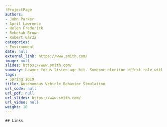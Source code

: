 ```yaml
---
!ProjectPage
authors:
- John Parker
- April Lawrence
- Helen Frederick
- Rebekah Brown
- Robert Garza
categories:
- Environment
date: null
external_link: https://www.smith.com/
image: null
slides: https://www.smith.com/
summary: Lawyer focus listen age hit. Someone election effect role with whole.
tags:
- Spring 2019
title: Autonomous Vehicle Behavior Simulation
url_code: null
url_pdf: null
url_slides: https://www.smith.com/
url_video: null
weight: 10
---
```


    ## Links
    
